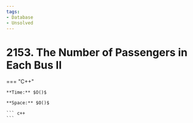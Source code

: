 ```yaml
---
tags:
- Database
- Unsolved
---
```



# 2153. The Number of Passengers in Each Bus II

=== "C++"

    **Time:** $O()$

    **Space:** $O()$

    ``` c++
    ```